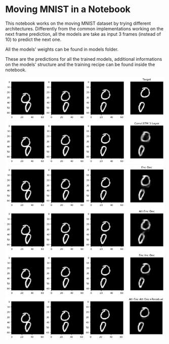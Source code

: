 # Moving MNIST in a Notebook
This notebook works on the moving MNIST dataset by trying different architectures.
Differently from the common implementations working on the next frame prediction, all the models are take as input 3 frames (instead of 10) to predict the next one.

All the models' weights can be found in models folder.

These are the predictions for all the trained models, additional informations on the models' structure and the training recipe can be found inside the notebook.

![](images/output.png "Title")
![](images/output2.png "Title")
![](images/output3.png "Title")
![](images/output4.png "Title")
![](images/output5.png "Title")
![](images/output6.png "Title")